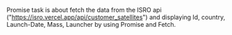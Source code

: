 Promise task is about fetch the data from the ISRO api ("https://isro.vercel.app/api/customer_satellites") and displaying Id, country, Launch-Date, Mass, Launcher by using Promise and Fetch.
      
